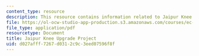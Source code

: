 ```yaml
---
content_type: resource
description: This resource contains information related to Jaipur Knee Upgrade Project.
file: https://ol-ocw-studio-app-production.s3.amazonaws.com/courses/ec-722-special-topics-at-edgerton-center-developing-world-prosthetics-spring-2010/d027afff7267d0312c9c3eed07596f8f_MITEC_722S10_lego_knee.pdf
file_type: application/pdf
resourcetype: Document
title: Jaipur Knee Upgrade Project
uid: d027afff-7267-d031-2c9c-3eed07596f8f
---
```

